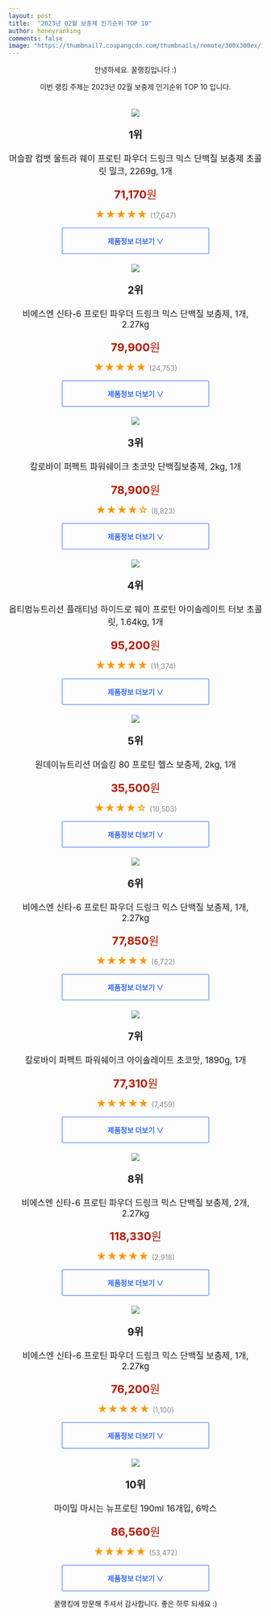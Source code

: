 ```yaml
---
layout: post
title:  "2023년 02월 보충제 인기순위 TOP 10"
author: honeyranking
comments: false
image: "https://thumbnail7.coupangcdn.com/thumbnails/remote/300x300ex/image/vendor_inventory/9e44/86af20323d5518c4706c468ca055319b3ff04bb6adf455236949d2e17714.jpg"
---
```

<p style="text-align: center;">안녕하세요. 꿀랭킹입니다 :)</p>
<p style="text-align: center;">이번 랭킹 주제는 2023년 02월 보충제 인기순위 TOP 10 입니다.</p><center><img src="https://thumbnail7.coupangcdn.com/thumbnails/remote/300x300ex/image/vendor_inventory/9e44/86af20323d5518c4706c468ca055319b3ff04bb6adf455236949d2e17714.jpg" style="margin-top:20px" /></center><p style="text-align: center; font-size: 20px"><b>1위</b></p><p style="text-align: center; font-size: 17px">머슬팜 컴뱃 울트라 웨이 프로틴 파우더 드링크 믹스 단백질 보충제 초콜릿 밀크, 2269g, 1개</p><p style="text-align: center;"><span style="color: #b61800; font-size: 22px;"><b>71,170</b>원</span></p><p style="text-align: center;"><span style="color: #ff9600; font-size: 20px;">★★★★★ </span><span style="color: #878787;">(17,647)</span></p><center><a href="https://link.coupang.com/a/P1aQM"><div style="font-size: 14px; display: inline-block; padding: 15px 90px; color: #346aff; border-radius: 2px; border: 1px solid #346aff; cursor: pointer;"><b>제품정보 더보기 &or;</b></div></a></center><center><img src="https://thumbnail9.coupangcdn.com/thumbnails/remote/300x300ex/image/vendor_inventory/images/2019/03/20/18/5/c73778e6-ec20-42b9-bea7-3b16078d27a0.jpg" style="margin-top:20px" /></center><p style="text-align: center; font-size: 20px"><b>2위</b></p><p style="text-align: center; font-size: 17px">비에스엔 신타-6 프로틴 파우더 드링크 믹스 단백질 보충제, 1개, 2.27kg</p><p style="text-align: center;"><span style="color: #b61800; font-size: 22px;"><b>79,900</b>원</span></p><p style="text-align: center;"><span style="color: #ff9600; font-size: 20px;">★★★★★ </span><span style="color: #878787;">(24,753)</span></p><center><a href="https://link.coupang.com/a/P1aQN"><div style="font-size: 14px; display: inline-block; padding: 15px 90px; color: #346aff; border-radius: 2px; border: 1px solid #346aff; cursor: pointer;"><b>제품정보 더보기 &or;</b></div></a></center><center><img src="https://thumbnail8.coupangcdn.com/thumbnails/remote/300x300ex/image/retail/images/7789564981904271-f90168c5-e2ac-4c2c-a9b8-37573d67203e.jpg" style="margin-top:20px" /></center><p style="text-align: center; font-size: 20px"><b>3위</b></p><p style="text-align: center; font-size: 17px">칼로바이 퍼펙트 파워쉐이크 초코맛 단백질보충제, 2kg, 1개</p><p style="text-align: center;"><span style="color: #b61800; font-size: 22px;"><b>78,900</b>원</span></p><p style="text-align: center;"><span style="color: #ff9600; font-size: 20px;">★★★★☆ </span><span style="color: #878787;">(8,823)</span></p><center><a href="https://link.coupang.com/a/P1aQP"><div style="font-size: 14px; display: inline-block; padding: 15px 90px; color: #346aff; border-radius: 2px; border: 1px solid #346aff; cursor: pointer;"><b>제품정보 더보기 &or;</b></div></a></center><center><img src="https://thumbnail7.coupangcdn.com/thumbnails/remote/300x300ex/image/vendor_inventory/3725/1c13a14e2385a582c8af771ba6784c28543ee920eaed9b98966d14c47a2b.jpg" style="margin-top:20px" /></center><p style="text-align: center; font-size: 20px"><b>4위</b></p><p style="text-align: center; font-size: 17px">옵티멈뉴트리션 플래티넘 하이드로 웨이 프로틴 아이솔레이트 터보 초콜릿, 1.64kg, 1개</p><p style="text-align: center;"><span style="color: #b61800; font-size: 22px;"><b>95,200</b>원</span></p><p style="text-align: center;"><span style="color: #ff9600; font-size: 20px;">★★★★★ </span><span style="color: #878787;">(11,374)</span></p><center><a href="https://link.coupang.com/a/P1aQQ"><div style="font-size: 14px; display: inline-block; padding: 15px 90px; color: #346aff; border-radius: 2px; border: 1px solid #346aff; cursor: pointer;"><b>제품정보 더보기 &or;</b></div></a></center><center><img src="https://thumbnail6.coupangcdn.com/thumbnails/remote/300x300ex/image/vendor_inventory/0b24/5fa9e4312cb782770eb8a4eef5a12e4d4d52390d3df35c03feaffe6f28ac.jpg" style="margin-top:20px" /></center><p style="text-align: center; font-size: 20px"><b>5위</b></p><p style="text-align: center; font-size: 17px">원데이뉴트리션 머슬킹 80 프로틴 헬스 보충제, 2kg, 1개</p><p style="text-align: center;"><span style="color: #b61800; font-size: 22px;"><b>35,500</b>원</span></p><p style="text-align: center;"><span style="color: #ff9600; font-size: 20px;">★★★★☆ </span><span style="color: #878787;">(10,503)</span></p><center><a href="https://link.coupang.com/a/P1aQS"><div style="font-size: 14px; display: inline-block; padding: 15px 90px; color: #346aff; border-radius: 2px; border: 1px solid #346aff; cursor: pointer;"><b>제품정보 더보기 &or;</b></div></a></center><center><img src="https://thumbnail6.coupangcdn.com/thumbnails/remote/300x300ex/image/vendor_inventory/images/2019/03/20/18/8/9dbfd096-67c4-4e76-a0de-03f521b3e482.jpg" style="margin-top:20px" /></center><p style="text-align: center; font-size: 20px"><b>6위</b></p><p style="text-align: center; font-size: 17px">비에스엔 신타-6 프로틴 파우더 드링크 믹스 단백질 보충제, 1개, 2.27kg</p><p style="text-align: center;"><span style="color: #b61800; font-size: 22px;"><b>77,850</b>원</span></p><p style="text-align: center;"><span style="color: #ff9600; font-size: 20px;">★★★★★ </span><span style="color: #878787;">(6,722)</span></p><center><a href="https://link.coupang.com/a/P1aQU"><div style="font-size: 14px; display: inline-block; padding: 15px 90px; color: #346aff; border-radius: 2px; border: 1px solid #346aff; cursor: pointer;"><b>제품정보 더보기 &or;</b></div></a></center><center><img src="https://thumbnail7.coupangcdn.com/thumbnails/remote/300x300ex/image/retail/images/7789609132178101-a8e8257e-e678-45f4-808e-fd74dc2fddb2.jpg" style="margin-top:20px" /></center><p style="text-align: center; font-size: 20px"><b>7위</b></p><p style="text-align: center; font-size: 17px">칼로바이 퍼펙트 파워쉐이크 아이솔레이트 초코맛, 1890g, 1개</p><p style="text-align: center;"><span style="color: #b61800; font-size: 22px;"><b>77,310</b>원</span></p><p style="text-align: center;"><span style="color: #ff9600; font-size: 20px;">★★★★★ </span><span style="color: #878787;">(7,459)</span></p><center><a href="https://link.coupang.com/a/P1aQW"><div style="font-size: 14px; display: inline-block; padding: 15px 90px; color: #346aff; border-radius: 2px; border: 1px solid #346aff; cursor: pointer;"><b>제품정보 더보기 &or;</b></div></a></center><center><img src="https://thumbnail6.coupangcdn.com/thumbnails/remote/300x300ex/image/vendor_inventory/6975/a302a208a2132bbe5323d6fece11b63680f927afc02818b7543548f962e3.jpg" style="margin-top:20px" /></center><p style="text-align: center; font-size: 20px"><b>8위</b></p><p style="text-align: center; font-size: 17px">비에스엔 신타-6 프로틴 파우더 드링크 믹스 단백질 보충제, 2개, 2.27kg</p><p style="text-align: center;"><span style="color: #b61800; font-size: 22px;"><b>118,330</b>원</span></p><p style="text-align: center;"><span style="color: #ff9600; font-size: 20px;">★★★★★ </span><span style="color: #878787;">(2,918)</span></p><center><a href="https://link.coupang.com/a/P1aQX"><div style="font-size: 14px; display: inline-block; padding: 15px 90px; color: #346aff; border-radius: 2px; border: 1px solid #346aff; cursor: pointer;"><b>제품정보 더보기 &or;</b></div></a></center><center><img src="https://thumbnail7.coupangcdn.com/thumbnails/remote/300x300ex/image/vendor_inventory/images/2019/03/20/18/3/06876bcd-7166-4f8e-94f9-6df684305a95.jpg" style="margin-top:20px" /></center><p style="text-align: center; font-size: 20px"><b>9위</b></p><p style="text-align: center; font-size: 17px">비에스엔 신타-6 프로틴 파우더 드링크 믹스 단백질 보충제, 1개, 2.27kg</p><p style="text-align: center;"><span style="color: #b61800; font-size: 22px;"><b>76,200</b>원</span></p><p style="text-align: center;"><span style="color: #ff9600; font-size: 20px;">★★★★★ </span><span style="color: #878787;">(1,100)</span></p><center><a href="https://link.coupang.com/a/P1aQY"><div style="font-size: 14px; display: inline-block; padding: 15px 90px; color: #346aff; border-radius: 2px; border: 1px solid #346aff; cursor: pointer;"><b>제품정보 더보기 &or;</b></div></a></center><center><img src="https://thumbnail7.coupangcdn.com/thumbnails/remote/300x300ex/image/retail/images/1060315490697521-de409f9a-4516-41de-a4f6-015afd005875.jpg" style="margin-top:20px" /></center><p style="text-align: center; font-size: 20px"><b>10위</b></p><p style="text-align: center; font-size: 17px">마이밀 마시는 뉴프로틴 190ml 16개입, 6박스</p><p style="text-align: center;"><span style="color: #b61800; font-size: 22px;"><b>86,560</b>원</span></p><p style="text-align: center;"><span style="color: #ff9600; font-size: 20px;">★★★★★ </span><span style="color: #878787;">(53,472)</span></p><center><a href="https://link.coupang.com/a/P1aQZ"><div style="font-size: 14px; display: inline-block; padding: 15px 90px; color: #346aff; border-radius: 2px; border: 1px solid #346aff; cursor: pointer;"><b>제품정보 더보기 &or;</b></div></a></center><p style="text-align: center;">꿀랭킹에 방문해 주셔서 감사합니다. 좋은 하루 되세요 :)</p>